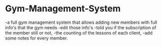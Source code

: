 # Gym-Management-System
-a full gym management system that allows adding new members with full info's that the gym needs
-edit those info's
-told you if the subscription of the member still or not,
-the counting of the lessons of each client,
-add some notes for every member.

